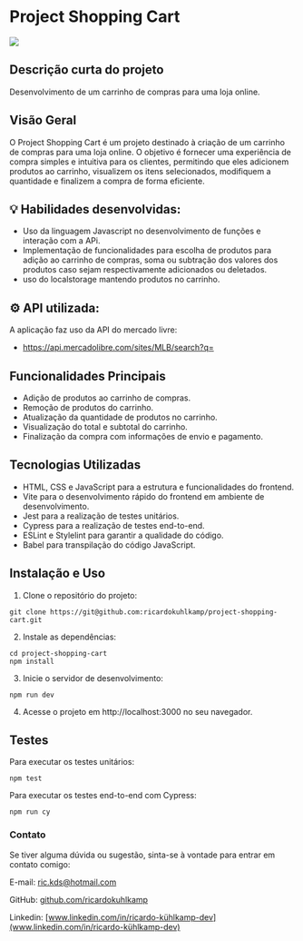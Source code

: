 # Project Shopping Cart

<img src='images/resultado-final-project-shopping-cart.gif'>

## Descrição curta do projeto
Desenvolvimento de um carrinho de compras para uma loja online.

## Visão Geral
O Project Shopping Cart é um projeto destinado à criação de um carrinho de compras para uma loja online. O objetivo é fornecer uma experiência de compra simples e intuitiva para os clientes, permitindo que eles adicionem produtos ao carrinho, visualizem os itens selecionados, modifiquem a quantidade e finalizem a compra de forma eficiente.

## 💡 Habilidades desenvolvidas:

- Uso da linguagem Javascript no desenvolvimento de funções e interação com a APi.
- Implementação de funcionalidades para escolha de produtos para adição ao carrinho de compras, soma ou subtração dos valores dos produtos caso sejam respectivamente adicionados ou deletados.
- uso do localstorage mantendo produtos no carrinho.

## ⚙️ API utilizada:
A aplicação faz uso da API do mercado livre:
- https://api.mercadolibre.com/sites/MLB/search?q=

## Funcionalidades Principais
-  Adição de produtos ao carrinho de compras.
-  Remoção de produtos do carrinho.
-  Atualização da quantidade de produtos no carrinho.
-  Visualização do total e subtotal do carrinho.
-  Finalização da compra com informações de envio e pagamento.
## Tecnologias Utilizadas
-  HTML, CSS e JavaScript para a estrutura e funcionalidades do frontend.
-  Vite para o desenvolvimento rápido do frontend em ambiente de desenvolvimento.
-  Jest para a realização de testes unitários.
-  Cypress para a realização de testes end-to-end.
-  ESLint e Stylelint para garantir a qualidade do código.
-  Babel para transpilação do código JavaScript.

## Instalação e Uso
1.  Clone o repositório do projeto:
```
git clone https://git@github.com:ricardokuhlkamp/project-shopping-cart.git
```
2.  Instale as dependências:
```
cd project-shopping-cart
npm install
```
3.  Inicie o servidor de desenvolvimento:
```
npm run dev
```
4.  Acesse o projeto em http://localhost:3000 no seu navegador.
## Testes
Para executar os testes unitários:
```
npm test
```
Para executar os testes end-to-end com Cypress:
```
npm run cy
```
### __Contato__
Se tiver alguma dúvida ou sugestão, sinta-se à vontade para entrar em contato comigo:

E-mail: <ric.kds@hotmail.com>

GitHub: [github.com/ricardokuhlkamp](https://github.com/ricardokuhlkamp)

Linkedin: [www.linkedin.com/in/ricardo-kühlkamp-dev](www.linkedin.com/in/ricardo-kühlkamp-dev)
